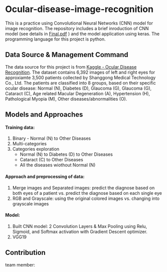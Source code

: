 # Ocular-disease-image-recognition
This is a practice using Convolutional Neural Networks (CNN) model for image recognition. The repository includes a brief inroduction of CNN model (see details in  <a href='https://github.com/junglewill/Ocular-disease-image-recognition/blob/master/Final.pdf'>Final.pdf</a> ) and the model application using keras. The programming language for this project is python.

## Data Source & Management Command
The data source for this project is from <a href='https://www.kaggle.com/andrewmvd/ocular-disease-recognition-odir5k'>Kaggle - Ocular Disease Recognition</a>. The dataset contains 6,392 images of left and right eyes for approxiamte 3,500 patients collected by Shanggong Medical Technology Co., Ltd. The patients are classified into 8 groups, based on their specific ocular disease: Normal (N), Diabetes (D), Glaucoma (G), Glaucoma (G), Cataract (C), Age related Macular Degeneration (A), Hypertension (H), Pathological Myopia (M), Other diseases/abnormalities (O).

## Models and Approaches
#### Training data:
1. Binary - Normal (N) to Other Diseases
2. Multi-categories
3. Categories exploration
   * Normal (N) to Diabetes (D) to Other Diseases
   * Cataract (C) to Other Diseases
   * All the diseases wiothout Normal (N)

#### Approach and preprocessing of data:
1. Merge images and Separated images: predict the diagnose based on both eyes of a patient vs. predict the diagnose based on each single eye
2. RGB and Grayscale: using the original colored images vs. changing into grayscale images

#### Model:
1. Built CNN model: 2 Convolution Layers & Max Pooling using Relu, Sigmoid, and Softmax activation with Gradient Descent optimizer.
2. VGG19

## Contribution
team member: 


  
